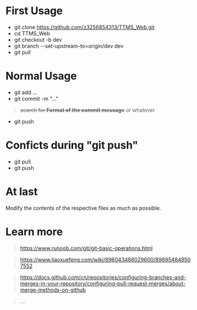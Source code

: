 # First Usage
* git clone https://github.com/z3256854313/TTMS_Web.git
* cd TTMS_Web
* git checkout -b dev
* git branch --set-upstream-to=origin/dev dev
* git pull

# Normal Usage
* git add ...
* git commit -m "..."
> ~~search for **Format of the commit message**~~ or whatever
* git push

# Conficts during "git push"
* git pull
* git push

# At last
Modify the contents of the respective files as much as possible.

# Learn more
> https://www.runoob.com/git/git-basic-operations.html

> https://www.liaoxuefeng.com/wiki/896043488029600/896954848507552

> https://docs.github.com/cn/repositories/configuring-branches-and-merges-in-your-repository/configuring-pull-request-merges/about-merge-methods-on-github

> ...
